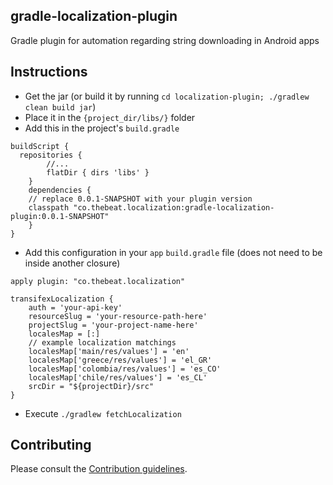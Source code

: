 ## gradle-localization-plugin
Gradle plugin for automation regarding string downloading in Android apps

## Instructions

- Get the jar (or build it by running `cd localization-plugin; ./gradlew clean build jar`)
- Place it in the `{project_dir/libs/}` folder
- Add this in the project's `build.gradle`
```
buildScript {
  repositories {
        //...
        flatDir { dirs 'libs' }
    }
    dependencies {
    // replace 0.0.1-SNAPSHOT with your plugin version
    classpath "co.thebeat.localization:gradle-localization-plugin:0.0.1-SNAPSHOT"
    }
}

```
- Add this configuration in your `app` `build.gradle` file (does not need to be inside another closure)
```
apply plugin: "co.thebeat.localization"

transifexLocalization {
    auth = 'your-api-key'
    resourceSlug = 'your-resource-path-here'
    projectSlug = 'your-project-name-here'
    localesMap = [:]
    // example localization matchings
    localesMap['main/res/values'] = 'en'
    localesMap['greece/res/values'] = 'el_GR'
    localesMap['colombia/res/values'] = 'es_CO'
    localesMap['chile/res/values'] = 'es_CL'
    srcDir = "${projectDir}/src"
}
```
- Execute `./gradlew fetchLocalization`

## Contributing

Please consult the [Contribution guidelines](CONTRIBUTE.md).
